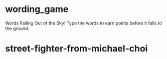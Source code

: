 wording_game
============

Words Falling Out of the Sky!  Type the words to earn points before it falls to the ground.
# street-fighter-from-michael-choi
